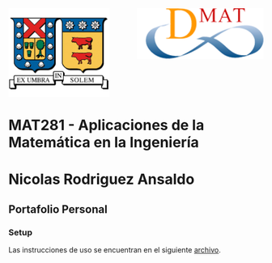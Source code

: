 <header>
<img src="./images/utfsm.png" width=200 alt="UTFSM" align="left"/>
<img src="./images/dmat.png" alt="DMAT" align="right"/>
</header>
</br></br></br></br></br>

</br>
</br>


# MAT281 - Aplicaciones de la Matemática en la Ingeniería
# Nicolas Rodriguez Ansaldo
## Portafolio Personal

### Setup

Las instrucciones de uso se encuentran en el siguiente [archivo](docs/setup.md). 

